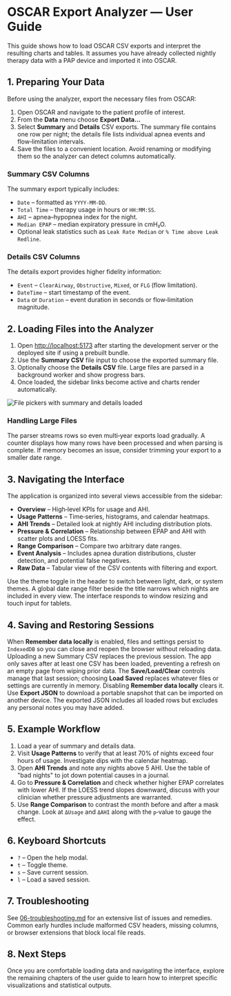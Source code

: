# OSCAR Export Analyzer — User Guide

This guide shows how to load OSCAR CSV exports and interpret the resulting charts and tables. It assumes you have already collected nightly therapy data with a PAP device and imported it into OSCAR.

## 1. Preparing Your Data

Before using the analyzer, export the necessary files from OSCAR:

1. Open OSCAR and navigate to the patient profile of interest.
2. From the **Data** menu choose **Export Data...**
3. Select **Summary** and **Details** CSV exports. The summary file contains one row per night; the details file lists individual apnea events and flow‑limitation intervals.
4. Save the files to a convenient location. Avoid renaming or modifying them so the analyzer can detect columns automatically.

### Summary CSV Columns

The summary export typically includes:

- `Date` – formatted as `YYYY-MM-DD`.
- `Total Time` – therapy usage in hours or `HH:MM:SS`.
- `AHI` – apnea–hypopnea index for the night.
- `Median EPAP` – median expiratory pressure in cmH₂O.
- Optional leak statistics such as `Leak Rate Median` or `% Time above Leak Redline`.

### Details CSV Columns

The details export provides higher fidelity information:

- `Event` – `ClearAirway`, `Obstructive`, `Mixed`, or `FLG` (flow limitation).
- `DateTime` – start timestamp of the event.
- `Data` or `Duration` – event duration in seconds or flow‑limitation magnitude.

## 2. Loading Files into the Analyzer

1. Open <http://localhost:5173> after starting the development server or the deployed site if using a prebuilt bundle.
2. Use the **Summary CSV** file input to choose the exported summary file.
3. Optionally choose the **Details CSV** file. Large files are parsed in a background worker and show progress bars.
4. Once loaded, the sidebar links become active and charts render automatically.

![File pickers with summary and details loaded](../images/getting-started-upload.png)

### Handling Large Files

The parser streams rows so even multi‑year exports load gradually. A counter displays how many rows have been processed and when parsing is complete. If memory becomes an issue, consider trimming your export to a smaller date range.

## 3. Navigating the Interface

The application is organized into several views accessible from the sidebar:

- **Overview** – High‑level KPIs for usage and AHI.
- **Usage Patterns** – Time‑series, histograms, and calendar heatmaps.
- **AHI Trends** – Detailed look at nightly AHI including distribution plots.
- **Pressure & Correlation** – Relationship between EPAP and AHI with scatter plots and LOESS fits.
- **Range Comparison** – Compare two arbitrary date ranges.
- **Event Analysis** – Includes apnea duration distributions, cluster detection, and potential false negatives.
- **Raw Data** – Tabular view of the CSV contents with filtering and export.

Use the theme toggle in the header to switch between light, dark, or system themes. A global date range filter beside the title narrows which nights are included in every view. The interface responds to window resizing and touch input for tablets.

## 4. Saving and Restoring Sessions

When **Remember data locally** is enabled, files and settings persist to `IndexedDB` so you can close and reopen the browser without reloading data. Uploading a new Summary CSV replaces the previous session. The app only saves after at least one CSV has been loaded, preventing a refresh on an empty page from wiping prior data. The **Save/Load/Clear** controls manage that last session; choosing **Load Saved** replaces whatever files or settings are currently in memory. Disabling **Remember data locally** clears it. Use **Export JSON** to download a portable snapshot that can be imported on another device. The exported JSON includes all loaded rows but excludes any personal notes you may have added.

## 5. Example Workflow

1. Load a year of summary and details data.
2. Visit **Usage Patterns** to verify that at least 70% of nights exceed four hours of usage. Investigate dips with the calendar heatmap.
3. Open **AHI Trends** and note any nights above 5 AHI. Use the table of "bad nights" to jot down potential causes in a journal.
4. Go to **Pressure & Correlation** and check whether higher EPAP correlates with lower AHI. If the LOESS trend slopes downward, discuss with your clinician whether pressure adjustments are warranted.
5. Use **Range Comparison** to contrast the month before and after a mask change. Look at `ΔUsage` and `ΔAHI` along with the `p`‑value to gauge the effect.

## 6. Keyboard Shortcuts

- `?` – Open the help modal.
- `t` – Toggle theme.
- `s` – Save current session.
- `l` – Load a saved session.

## 7. Troubleshooting

See [06-troubleshooting.md](06-troubleshooting.md) for an extensive list of issues and remedies. Common early hurdles include malformed CSV headers, missing columns, or browser extensions that block local file reads.

## 8. Next Steps

Once you are comfortable loading data and navigating the interface, explore the remaining chapters of the user guide to learn how to interpret specific visualizations and statistical outputs.
